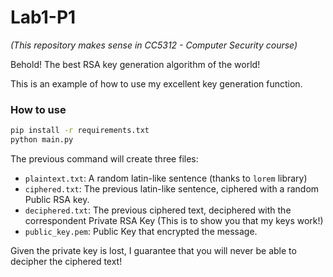 # Lab1-P1

_(This repository makes sense in CC5312 - Computer Security course)_

Behold! The best RSA key generation algorithm of the world!

This is an example of how to use my excellent key generation function.

### How to use

```bash
pip install -r requirements.txt
python main.py
```

The previous command will create three files:
* `plaintext.txt`: A random latin-like sentence (thanks to `lorem` library)
* `ciphered.txt`: The previous latin-like sentence, ciphered with a random Public RSA key.
* `deciphered.txt`:  The previous ciphered text, deciphered with the correspondent Private RSA Key (This is to show you that my keys work!)
* `public_key.pem`: Public Key that encrypted the message.

Given the private key is lost, I guarantee that you will never be able to decipher the ciphered text!
